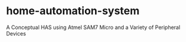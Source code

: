 # home-automation-system
A Conceptual HAS using Atmel SAM7 Micro and a Variety of Peripheral Devices
